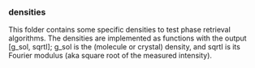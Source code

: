 ### densities  
This folder contains some specific densities to test phase retrieval 
algorithms. The densities are implemented as functions with the output
[g_sol, sqrtI]; g_sol is the (molecule or crystal) density, and 
sqrtI is its Fourier modulus (aka square root of the measured intensity).
